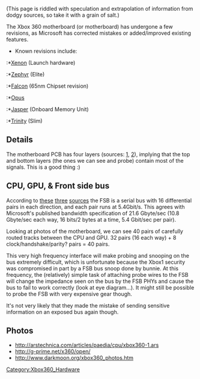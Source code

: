 (This page is riddled with speculation and extrapolation of information
from dodgy sources, so take it with a grain of salt.)

The Xbox 360 motherboard (or motherboard) has undergone a few revisions,
as Microsoft has corrected mistakes or added/improved existing features.

  - Known revisions include:

:\*[Xenon](Xenon_(Motherboard) "wikilink") (Launch hardware)

:\*[Zephyr](Zephyr "wikilink") (Elite)

:\*[Falcon](Falcon "wikilink") (65nm Chipset revision)

:\*[Opus](Opus "wikilink")

:\*[Jasper](Jasper "wikilink") (Onboard Memory Unit)

:\*[Trinity](Trinity "wikilink") (Slim)

## Details

The motherboard PCB has four layers (sources:
[1](http://www.ccw.com.cn/notebook/pczx/sy/htm2005/20051028_16OMI.htm),
[2](http://www.anandtech.com/video/showdoc.aspx?i=2414)), implying that
the top and bottom layers (the ones we can see and probe) contain most
of the signals. This is a good thing :)

## CPU, GPU, & Front side bus

According to
[these](http://www.ccw.com.cn/notebook/pczx/sy/htm2005/20051028_16OMI.htm)
[three](http://www.cdrinfo.com/images/uploaded/Xbox_Architecture_large.gif)
[sources](http://en.wikipedia.org/wiki/Xbox_360#Hardware_specifications)
the FSB is a serial bus with 16 differential pairs in each direction,
and each pair runs at 5.4Gbit/s. This agrees with Microsoft's published
bandwidth specification of 21.6 Gbyte/sec (10.8 Gbyte/sec each way, 16
bits/2 bytes at a time, 5.4 Gbit/sec per pair).

Looking at photos of the motherboard, we can see 40 pairs of carefully
routed tracks between the CPU and GPU. 32 pairs (16 each way) + 8
clock/handshake/parity? pairs = 40 pairs.

This very high frequency interface will make probing and snooping on the
bus extremely difficult, which is unfortunate because the Xbox1 security
was compromised in part by a FSB bus snoop done by bunnie. At this
frequency, the (relatively) simple task of attaching probe wires to the
FSB will change the impedance seen on the bus by the FSB PHYs and cause
the bus to fail to work correctly (look at eye diagram...). It might
still be possible to probe the FSB with very expensive gear though.

It's not very likely that they made the mistake of sending sensitive
information on an exposed bus again though.

## Photos

  - <http://arstechnica.com/articles/paedia/cpu/xbox360-1.ars>
  - <http://g-prime.net/x360/open/>
  - <http://www.darkmoon.org/xbox360_photos.htm>

[Category:Xbox360_Hardware](Category:Xbox360_Hardware "wikilink")